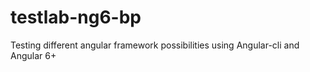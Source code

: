 # testlab-ng6-bp
Testing different angular framework possibilities using Angular-cli and Angular 6+
